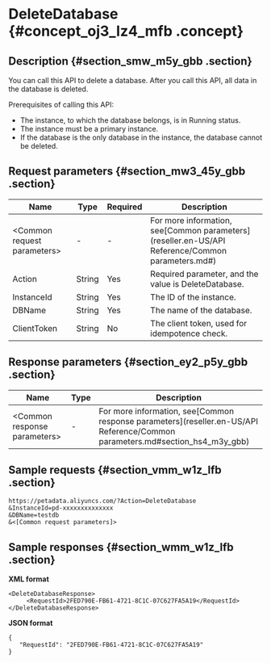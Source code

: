 # DeleteDatabase {#concept_oj3_lz4_mfb .concept}

## Description {#section_smw_m5y_gbb .section}

You can call this API to delete a database. After you call this API, all data in the database is deleted.

Prerequisites of calling this API:

-   The instance, to which the database belongs, is in Running status.
-   The instance must be a primary instance.
-   If the database is the only database in the instance, the database cannot be deleted.

## Request parameters {#section_mw3_45y_gbb .section}

|Name|Type|Required|Description|
|----|----|--------|-----------|
|<Common request parameters\>|-|-|For more information, see[Common parameters](reseller.en-US/API Reference/Common parameters.md#)|
|Action|String|Yes|Required parameter, and the value is DeleteDatabase.|
|InstanceId|String|Yes|The ID of the instance.|
|DBName|String|Yes|The name of the database.|
|ClientToken|String|No|The client token, used for idempotence check.|

## Response parameters {#section_ey2_p5y_gbb .section}

|Name|Type|Description|
|----|----|-----------|
|<Common response parameters\>|-|For more information, see[Common response parameters](reseller.en-US/API Reference/Common parameters.md#section_hs4_m3y_gbb)|

## Sample requests {#section_vmm_w1z_lfb .section}

```
https://petadata.aliyuncs.com/?Action=DeleteDatabase
&InstanceId=pd-xxxxxxxxxxxxxx
&DBName=testdb
&<[Common request parameters]>
```

## Sample responses {#section_wmm_w1z_lfb .section}

**XML format**

```
<DeleteDatabaseResponse>  
     <RequestId>2FED790E-FB61-4721-8C1C-07C627FA5A19</RequestId>
</DeleteDatabaseResponse>
```

**JSON format**

```
{
   "RequestId": "2FED790E-FB61-4721-8C1C-07C627FA5A19"
}
```

